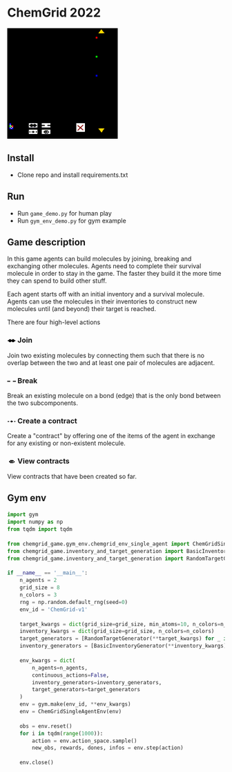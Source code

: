 # ChemGrid 2022
![ChemGrid GIF](./chemgrid_example1.gif) 

## Install

- Clone repo and install requirements.txt

## Run

- Run `game_demo.py` for human play
- Run `gym_env_demo.py` for gym example

## Game description

In this game agents can build molecules by joining, breaking and exchanging other molecules. Agents need to complete
their survival molecule in order to stay in the game. The faster they build it the more time they can spend to build
other stuff.

Each agent starts off with an initial inventory and a survival molecule. Agents can use the molecules in their
inventories to construct new molecules until (and beyond) their target is reached.

There are four high-level actions

### ![Join](chemgrid_game/pix/join_small.png) Join

Join two existing molecules by connecting them such that there is no overlap between the two and at least one pair of
molecules are adjacent.

### ![Break](chemgrid_game/pix/break_small.png) Break

Break an existing molecule on a bond (edge) that is the only bond between the two subcomponents.

### ![Create contract](chemgrid_game/pix/contract_small.png) Create a contract

Create a "contract" by offering one of the items of the agent in exchange for any existing or non-existent molecule.

### ![Contract view](chemgrid_game/pix/contract_small_2.png) View contracts

View contracts that have been created so far.

## Gym env

```python
import gym
import numpy as np
from tqdm import tqdm

from chemgrid_game.gym_env.chemgrid_env_single_agent import ChemGridSingleAgentEnv
from chemgrid_game.inventory_and_target_generation import BasicInventoryGenerator
from chemgrid_game.inventory_and_target_generation import RandomTargetGenerator

if __name__ == '__main__':
    n_agents = 2
    grid_size = 8
    n_colors = 3
    rng = np.random.default_rng(seed=0)
    env_id = 'ChemGrid-v1'

    target_kwargs = dict(grid_size=grid_size, min_atoms=10, n_colors=n_colors, rng=rng, regenerate=True)
    inventory_kwargs = dict(grid_size=grid_size, n_colors=n_colors)
    target_generators = [RandomTargetGenerator(**target_kwargs) for _ in range(n_agents)]
    inventory_generators = [BasicInventoryGenerator(**inventory_kwargs) for _ in range(n_agents)]

    env_kwargs = dict(
        n_agents=n_agents,
        continuous_actions=False,
        inventory_generators=inventory_generators,
        target_generators=target_generators
    )
    env = gym.make(env_id, **env_kwargs)
    env = ChemGridSingleAgentEnv(env)

    obs = env.reset()
    for i in tqdm(range(1000)):
        action = env.action_space.sample()
        new_obs, rewards, dones, infos = env.step(action)

    env.close()
```